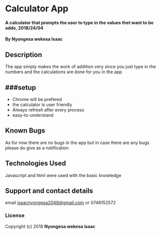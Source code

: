 # Calculator App
#### A calculator that prompts the user to type in the values thet want to be adde, 2018/24/04
#### By **Nyongesa wekesa Isaac**
## Description
The app simply makes the work of addition very since you just type in the numbers and the calculations are done for you in the app
## ###setup
* Chrome will be prefered
* the calculator is user friendly
* Always refresh after every process
* easy-to-understand
## Known Bugs
As for now there are no bugs in the app but in case there are any bugs please do give as a notification 
## Technologies Used
Javascript and html were used with the basic knowledge 
## Support and contact details
email isaacnyongesa2048@gmail.com or 0746152572
### License
Copyright (c) 2018 **Nyongesa wekesa isaac**
